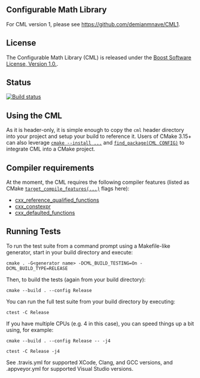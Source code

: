## Configurable Math Library

For CML version 1, please see https://github.com/demianmnave/CML1.

## License

The Configurable Math Library (CML) is released under the [Boost Software
License, Version 1.0.](http://www.boost.org/LICENSE_1_0.txt).

## Status

[![Build status](https://ci.appveyor.com/api/projects/status/r3l3xnhxe8djjimg/branch/master?svg=true)](https://ci.appveyor.com/project/demianmnave/cml/branch/master)

## Using the CML

As it is header-only, it is simple enough to copy the `cml` header directory into your project and setup your build to reference it. Users of CMake 3.15+ can also leverage [`cmake --install ...`](make.org/cmake/help/v3.15/manual/cmake.1.html#install-a-project) and [`find_package(CML CONFIG)`](https://cmake.org/cmake/help/v3.15/command/find_package.html) to integrate CML into a CMake project.

## Compiler requirements

At the moment, the CML requires the following compiler features (listed as CMake [`target_compile_features(...)`](https://cmake.org/cmake/help/v3.15/prop_gbl/CMAKE_CXX_KNOWN_FEATURES.html) flags here):

- [cxx_reference_qualified_functions](http://www.open-std.org/jtc1/sc22/wg21/docs/papers/2007/n2439.htm)
- [cxx_constexpr](http://www.open-std.org/jtc1/sc22/wg21/docs/papers/2007/n2235.pdf)
- [cxx_defaulted_functions](http://www.open-std.org/jtc1/sc22/wg21/docs/papers/2007/n2346.htm)

## Running Tests

To run the test suite from a command prompt using a Makefile-like generator, start in your build directory and execute:

`cmake . -G<generator name> -DCML_BUILD_TESTING=On -DCML_BUILD_TYPE=RELEASE`

Then, to build the tests (again from your build directory):

`cmake --build . --config Release`

You can run the full test suite from your build directory by executing:

`ctest -C Release`

If you have multiple CPUs (e.g. 4 in this case), you can speed things up a bit using, for example:

`cmake --build . --config Release -- -j4`

`ctest -C Release -j4`

See .travis.yml for supported XCode, Clang, and GCC versions, and .appveyor.yml for supported Visual Studio versions.
